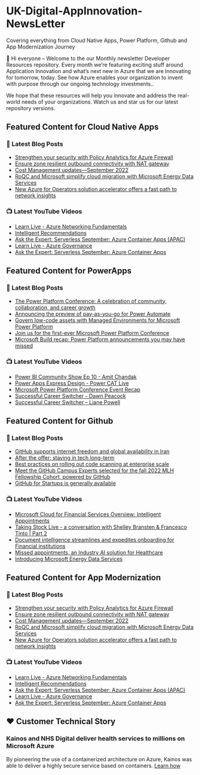 # UK-Digital-AppInnovation-NewsLetter

Covering everything from Cloud Native Apps, Power Platform, Github and App Modernization Journey

👋 Hi everyone – Welcome to the our Monthly newsletter Developer Resources repository. Every month we’re featuring exciting stuff around Application Innovation and what’s next new in Azure that we are Innovating for tomorrow, today. See how Azure enables your organization to invent with purpose through our ongoing technology investments..


We hope that these resources will help you innovate and address the real-world needs of your organizations. Watch us and star us for our latest repository versions.

## Featured Content for Cloud Native Apps


### 📝 Latest Blog Posts

    
<!-- BLOGCNA:START -->
- [Strengthen your security with Policy Analytics for Azure Firewall](https://azure.microsoft.com/blog/strengthen-your-security-with-policy-analytics-for-azure-firewall/)
- [Ensure zone resilient outbound connectivity with NAT gateway](https://azure.microsoft.com/blog/ensure-zone-resilient-outbound-connectivity-with-nat-gateway/)
- [Cost Management updates—September 2022](https://azure.microsoft.com/blog/cost-management-updates-september-2022/)
- [RoQC and Microsoft simplify cloud migration with Microsoft Energy Data Services](https://azure.microsoft.com/blog/roqc-and-microsoft-simplify-cloud-migration-with-microsoft-energy-data-services/)
- [New Azure for Operators solution accelerator offers a fast path to network insights](https://azure.microsoft.com/blog/new-azure-for-operators-solution-accelerator-offers-a-fast-path-to-network-insights/)
<!-- BLOGCNA:END -->

### 📺 Latest YouTube Videos

 
<!-- YOUTUBECNA:START -->
- [Learn Live - Azure Networking Fundamentals](https://www.youtube.com/watch?v=Rrc7TlH7G4g)
- [Intelligent Recommendations](https://www.youtube.com/watch?v=iCFrgoEObBU)
- [Ask the Expert: Serverless September: Azure Container Apps &lpar;APAC&rpar;](https://www.youtube.com/watch?v=LLMVKzL7xmU)
- [Learn Live - Azure Governance](https://www.youtube.com/watch?v=sCvGsURsoKY)
- [Ask the Expert: Serverless September: Azure Container Apps](https://www.youtube.com/watch?v=KiArpit1-s8)
<!-- YOUTUBECNA:END -->

##  Featured Content for PowerApps
### 📝 Latest Blog Posts
<!-- BLOGPOWER:START -->
- [The Power Platform Conference: A celebration of community, collaboration, and career growth](https://cloudblogs.microsoft.com/powerplatform/2022/09/20/the-power-platform-conference-a-celebration-of-community-collaboration-and-career-growth/)
- [Announcing the preview of pay-as-you-go for Power Automate](https://cloudblogs.microsoft.com/powerplatform/2022/07/21/announcing-the-preview-of-pay-as-you-go-for-power-automate/)
- [Govern low-code assets with Managed Environments for Microsoft Power Platform](https://cloudblogs.microsoft.com/powerplatform/2022/07/12/govern-low-code-assets-with-managed-environments-for-microsoft-power-platform/)
- [Join us for the first-ever Microsoft Power Platform Conference](https://cloudblogs.microsoft.com/powerplatform/2022/07/12/join-us-for-the-first-ever-microsoft-power-platform-conference/)
- [Microsoft Build recap: Power Platform announcements you may have missed](https://cloudblogs.microsoft.com/powerplatform/2022/05/31/microsoft-build-recap-power-platform-announcements-you-may-have-missed/)
<!-- BLOGPOWER:END -->
 ### 📺 Latest YouTube Videos
    
<!-- YOUTUBEPOWER:START -->
- [Power BI Community Show Ep 10 - Amit Chandak](https://www.youtube.com/watch?v=qTxD5f7YVyY)
- [Power Apps Express Design - Power CAT Live](https://www.youtube.com/watch?v=D83laFZKgZ4)
- [Microsoft Power Platform Conference Event Recap](https://www.youtube.com/watch?v=IImjmEd9Yjc)
- [Successful Career Switcher - Dawn Peacock](https://www.youtube.com/watch?v=wK1dOZh8iNU)
- [Successful Career Switcher – Liane Powell](https://www.youtube.com/watch?v=rAD1Z9TCrFE)
<!-- YOUTUBEPOWER:END -->

##  Featured Content for Github
### 📝 Latest Blog Posts
<!-- BLOGGITHUB:START -->
- [GitHub supports internet freedom and global availability in Iran](https://github.blog/2022-09-29-github-supports-internet-freedom-and-global-availability-in-iran/)
- [After the offer: staying in tech long-term](https://github.blog/2022-09-29-after-the-offer-staying-in-tech-long-term/)
- [Best practices on rolling out code scanning at enterprise scale](https://github.blog/2022-09-28-best-practices-on-rolling-out-code-scanning-at-enterprise-scale/)
- [Meet the GitHub Campus Experts selected for the fall 2022 MLH Fellowship Cohort, powered by GitHub](https://github.blog/2022-09-23-meet-the-github-campus-experts-selected-for-the-fall-2022-mlh-fellowship-cohort-powered-by-github/)
- [GitHub for Startups is generally available](https://github.blog/2022-09-22-github-for-startups-is-generally-available/)
<!-- BLOGGITHUB:END -->
### 📺 Latest YouTube Videos
<!-- YOUTUBEGITHUB:START -->
- [Microsoft Cloud for Financial Services Overview: Intelligent Appointments](https://www.youtube.com/watch?v=CjqfCkxk2P4)
- [Taking Stock Live - a conversation with Shelley Bransten &amp; Francesco Tinto | Part 2](https://www.youtube.com/watch?v=XudJjR5pWFc)
- [Document intelligence streamlines and expedites onboarding for Financial institutions](https://www.youtube.com/watch?v=KeNmo7qdnms)
- [Missed appointments, an Industry AI solution for Healthcare](https://www.youtube.com/watch?v=WBXzK4YlqtU)
- [Introducing Microsoft Energy Data Services](https://www.youtube.com/watch?v=2dv-iXQgaq4)
<!-- YOUTUBEGITHUB:END -->
##  Featured Content for App Modernization
### 📝 Latest Blog Posts
<!-- BLOGAPPMOD:START -->
- [Strengthen your security with Policy Analytics for Azure Firewall](https://azure.microsoft.com/blog/strengthen-your-security-with-policy-analytics-for-azure-firewall/)
- [Ensure zone resilient outbound connectivity with NAT gateway](https://azure.microsoft.com/blog/ensure-zone-resilient-outbound-connectivity-with-nat-gateway/)
- [Cost Management updates—September 2022](https://azure.microsoft.com/blog/cost-management-updates-september-2022/)
- [RoQC and Microsoft simplify cloud migration with Microsoft Energy Data Services](https://azure.microsoft.com/blog/roqc-and-microsoft-simplify-cloud-migration-with-microsoft-energy-data-services/)
- [New Azure for Operators solution accelerator offers a fast path to network insights](https://azure.microsoft.com/blog/new-azure-for-operators-solution-accelerator-offers-a-fast-path-to-network-insights/)
<!-- BLOGAPPMOD:END -->
### 📺 Latest YouTube Videos
<!-- YOUTUBEAPPMOD:START -->
- [Learn Live - Azure Networking Fundamentals](https://www.youtube.com/watch?v=Rrc7TlH7G4g)
- [Intelligent Recommendations](https://www.youtube.com/watch?v=iCFrgoEObBU)
- [Ask the Expert: Serverless September: Azure Container Apps &lpar;APAC&rpar;](https://www.youtube.com/watch?v=LLMVKzL7xmU)
- [Learn Live - Azure Governance](https://www.youtube.com/watch?v=sCvGsURsoKY)
- [Ask the Expert: Serverless September: Azure Container Apps](https://www.youtube.com/watch?v=KiArpit1-s8)
<!-- YOUTUBEAPPMOD:END -->


## ♥️ Customer Technical Story 

### Kainos and NHS Digital deliver health services to millions on Microsoft Azure

By pioneering the use of a containerized architecture on Azure, Kainos was able to deliver a highly secure service based on containers. [Learn how](https://customers.microsoft.com/en-us/story/1368348549535774520-kainos-and-nhs-digital-deliver-health-services-to-millions-on-microsoft-azure)

